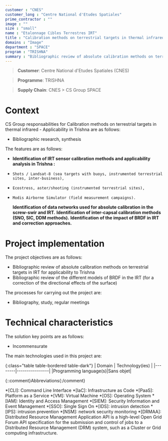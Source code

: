 ```yaml
---
customer : "CNES"
customer_long : "Centre National d'Etudes Spatiales"
prime_contractor : ""
image : ""
size : "small"
name : "Etalonnage Cibles Terrestres IRT"
title : "Calibration methods on terrestrial targets in thermal infrared - Applicability in Trishna"
domains : "Image"
department : "SPACE"
program : "TRISHNA"
summary : "Bibliographic review of absolute calibration methods on terrestrial targets in IRT for applicability to Trishna. Bibliographic review of the different models of BRDF in the IRT (for a correction of the directional effects of the surface)"
---
```


> __Customer__\: Centre National d'Etudes Spatiales (CNES)

> __Programme__\: TRISHNA

> __Supply Chain__\: CNES >  CS Group SPACE


# Context


CS Group responsabilities for Calibration methods on terrestrial targets in thermal infrared - Applicability in Trishna are as follows:
* Bibliographic research, synthesis



The features are as follows:
* **Identification of IRT sensor calibration methods and applicability analysis in Trishna :**
*     Shots / Landsat-8 (sea targets with buoys, instrumented terrestrial sites, inter-business), 
*     Ecostress, aster/shooting (instrumented terrestrial sites),
*     Modis Airborne Simulator (field measurement campaigns).
	**Identification of data networks used for absolute calibration in the screw-swir and IRT.** 
	**Identification of inter-capsal calibration methods (SNO, SIC, DDM methods).**
	**Identification of the impact of BRDF in IRT and correction approaches.**

# Project implementation

The project objectives are as follows:
* Bibliographic review of absolute calibration methods on terrestrial targets in IRT for applicability to Trishna
* Bibliographic review of the different models of BRDF in the IRT (for a correction of the directional effects of the surface)

The processes for carrying out the project are:
* Bibliography, study, regular meetings

# Technical characteristics

The solution key points are as follows:
* Incommensurate



The main technologies used in this project are:

{:class="table table-bordered table-dark"}
| Domain | Technology(ies) |
|--------|----------------|
|Programming language(s)|Sans objet|



{::comment}Abbreviations{:/comment}

*[CLI]: Command Line Interface
*[IaC]: Infrastructure as Code
*[PaaS]: Platform as a Service
*[VM]: Virtual Machine
*[OS]: Operating System
*[IAM]: Identity and Access Management
*[SIEM]: Security Information and Event Management
*[SSO]: Single Sign On
*[IDS]: intrusion detection
*[IPS]: intrusion prevention
*[NSM]: network security monitoring
*[DRMAA]: Distributed Resource Management Application API is a high-level Open Grid Forum API specification for the submission and control of jobs to a Distributed Resource Management (DRM) system, such as a Cluster or Grid computing infrastructure.
